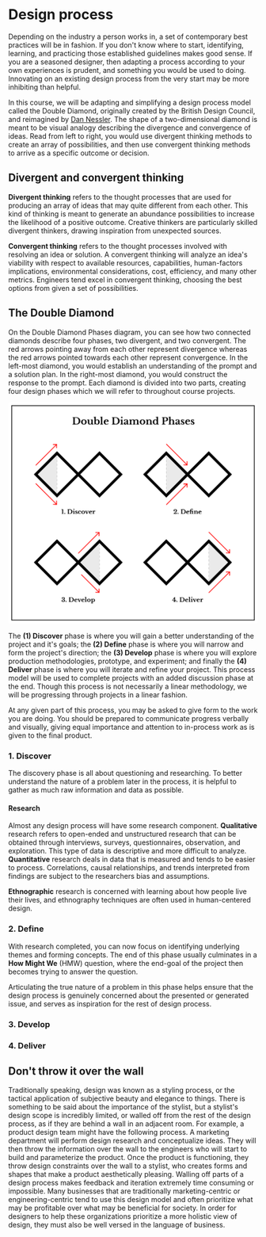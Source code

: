 # Design process

Depending on the industry a person works in, a set of contemporary best practices will be in fashion. If you don't know where to start, identifying, learning, and practicing those established guidelines makes good sense. If you are a seasoned designer, then adapting a process according to your own experiences is prudent, and something you would be used to doing. Innovating on an existing design process from the very start may be more inhibiting than helpful.

In this course, we will be adapting and simplifying a design process model called the Double Diamond, originally created by the British Design Council, and reimagined by [Dan Nessler](https://medium.com/digital-experience-design/how-to-apply-a-design-thinking-hcd-ux-or-any-creative-process-from-scratch-b8786efbf812). The shape of a two-dimensional diamond is meant to be visual analogy describing the divergence and convergence of ideas. Read from left to right, you would use divergent thinking methods to create an array of possibilities, and then use convergent thinking methods to arrive as a specific outcome or decision.

## Divergent and convergent thinking

**Divergent thinking** refers to the thought processes that are used for producing an array of ideas that may quite different from each other. This kind of thinking is meant to generate an abundance possibilities to increase the likelihood of a positive outcome. Creative thinkers are particularly skilled divergent thinkers, drawing inspiration from unexpected sources.

**Convergent thinking** refers to the thought processes involved with resolving an idea or solution. A convergent thinking will analyze an idea's viability with respect to available resources, capabilities, human-factors implications, environmental considerations, cost, efficiency, and many other metrics. Engineers tend excel in convergent thinking, choosing the best options from given a set of possibilities.

## The Double Diamond

On the Double Diamond Phases diagram, you can see how two connected diamonds describe four phases, two divergent, and two convergent. The red arrows pointing away from each other represent divergence whereas the red arrows pointed towards each other represent convergence. In the left-most diamond, you would establish an understanding of the prompt and a solution plan. In the right-most diamond, you would construct the response to the prompt. Each diamond is divided into two parts, creating four design phases which we will refer to throughout course projects.

![Double Diamond Phases Diagram](/assets/double-diamond-phases-1200w@2x.png)

The **\(1\) Discover** phase is where you will gain a better understanding of the project and it's goals; the **\(2\) Define** phase is where you will narrow and form the project's direction; the **\(3\) Develop** phase is where you will explore production methodologies, prototype, and experiment; and finally the **\(4\) Deliver** phase is where you will iterate and refine your project.  This process model will be used to complete projects with an added discussion phase at the end. Though this process is not necessarily a linear methodology, we will be progressing through projects in a linear fashion.

At any given part of this process, you may be asked to give form to the work you are doing. You should be prepared to communicate progress verbally and visually, giving equal importance and attention to in-process work as is given to the final product.

### 1. Discover

The discovery phase is all about questioning and researching. To better understand the nature of a problem later in the process, it is helpful to gather as much raw information and data as possible.

#### Research

Almost any design process will have some research component. **Qualitative** research refers to open-ended and unstructured research that can be obtained through interviews, surveys, questionnaires, observation, and exploration. This type of data is descriptive and more difficult to analyze. **Quantitative** research deals in data that is measured and tends to be easier to process. Correlations, causal relationships, and trends interpreted from findings are subject to the researchers bias and assumptions.

**Ethnographic** research is concerned with learning about how people live their lives, and ethnography techniques are often used in human-centered design.

### 2. Define

With research completed, you can now focus on identifying underlying themes and forming concepts. The end of this phase usually culminates in a **How Might We** \(HMW\) question, where the end-goal of the project then becomes trying to answer the question.

Articulating the true nature of a problem in this phase helps ensure that the design process is genuinely concerned about the presented or generated issue, and serves as inspiration for the rest of design process.

### 3. Develop

### 4. Deliver

## Don't throw it over the wall

Traditionally speaking, design was known as a styling process, or the tactical application of subjective beauty and elegance to things. There is something to be said about the importance of the stylist, but a stylist's design scope is incredibly limited, or walled off from the rest of the design process, as if they are behind a wall in an adjacent room. For example, a product design team might have the following process. A marketing department will perform design research and conceptualize ideas. They will then throw the information over the wall to the engineers who will start to build and parameterize the product. Once the product is functioning, they throw design constraints over the wall to a stylist, who creates forms and shapes that make a product aesthetically pleasing. Walling off parts of a design process makes feedback and iteration extremely time consuming or impossible. Many businesses that are traditionally marketing-centric or engineering-centric tend to use this design model and often prioritize what may be profitable over what may be beneficial for society. In order for designers to help these organizations prioritize a more holistic view of design, they must also be well versed in the language of business.

